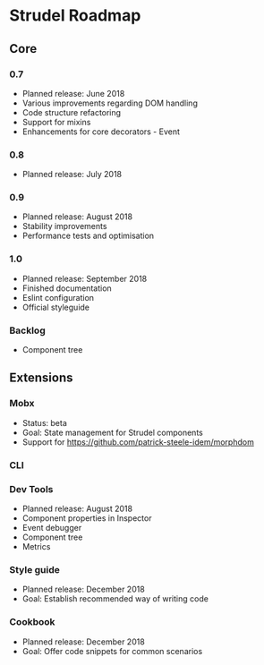 # Strudel Roadmap

## Core

### 0.7

* Planned release: June 2018
* Various improvements regarding DOM handling
* Code structure refactoring
* Support for mixins
* Enhancements for core decorators - Event

### 0.8

* Planned release: July 2018

### 0.9

* Planned release: August 2018
* Stability improvements
* Performance tests and optimisation

### 1.0

* Planned release: September 2018
* Finished documentation
* Eslint configuration
* Official styleguide

### Backlog
* Component tree

## Extensions

### Mobx

* Status: beta
* Goal: State management for Strudel components
* Support for https://github.com/patrick-steele-idem/morphdom

### CLI

### Dev Tools

* Planned release: August 2018
* Component properties in Inspector
* Event debugger
* Component tree
* Metrics 

### Style guide

* Planned release: December 2018
* Goal: Establish recommended way of writing code

### Cookbook

* Planned release: December 2018
* Goal: Offer code snippets for common scenarios
